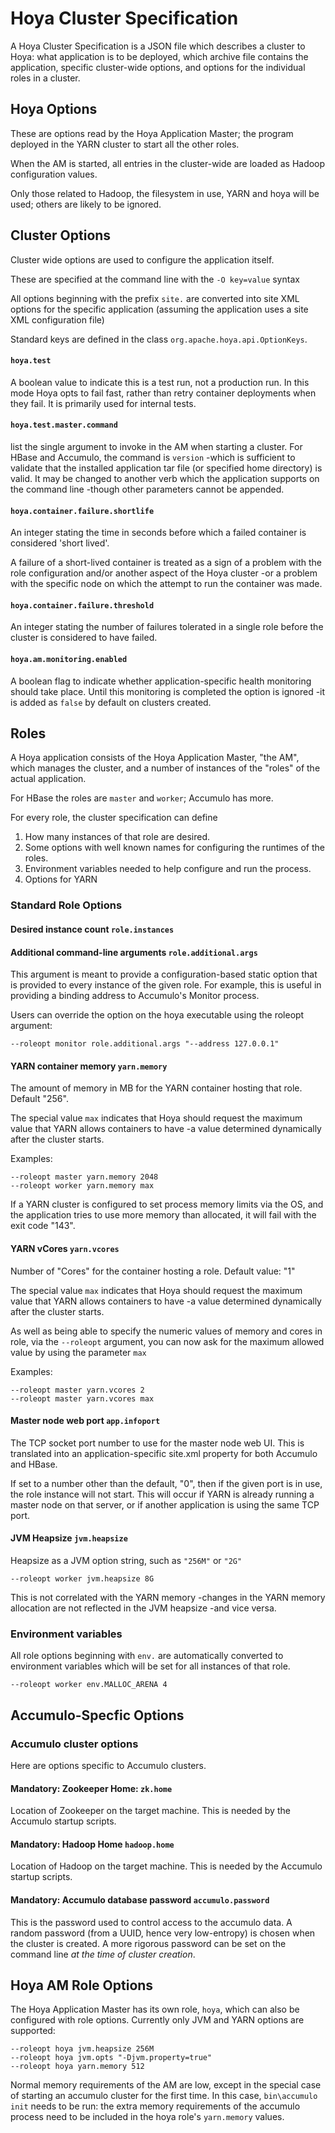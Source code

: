 <!---
  Licensed under the Apache License, Version 2.0 (the "License");
  you may not use this file except in compliance with the License.
  You may obtain a copy of the License at
  
   http://www.apache.org/licenses/LICENSE-2.0
  
  Unless required by applicable law or agreed to in writing, software
  distributed under the License is distributed on an "AS IS" BASIS,
  WITHOUT WARRANTIES OR CONDITIONS OF ANY KIND, either express or implied.
  See the License for the specific language governing permissions and
  limitations under the License. See accompanying LICENSE file.
-->
  
# Hoya Cluster Specification

A Hoya Cluster Specification is a JSON file which describes a cluster to
Hoya: what application is to be deployed, which archive file contains the
application, specific cluster-wide options, and options for the individual
roles in a cluster.

##  Hoya Options

These are options read by the Hoya Application Master; the program deployed
in the YARN cluster to start all the other roles.

When the AM is started, all entries in the cluster-wide  are loaded as Hadoop
configuration values.

Only those related to Hadoop, the filesystem in use, YARN and hoya will be
used; others are likely to be ignored.

## Cluster Options

Cluster wide options are used to configure the application itself.

These are specified at the command line with the `-O key=value` syntax

All options beginning with the prefix `site.` are converted into 
site XML options for the specific application (assuming the application uses 
a site XML configuration file)

Standard keys are defined in the class `org.apache.hoya.api.OptionKeys`.

####  `hoya.test`

A boolean value to indicate this is a test run, not a production run. In this
mode Hoya opts to fail fast, rather than retry container deployments when
they fail. It is primarily used for internal tests.

####  `hoya.test.master.command`

list the single argument to invoke in the AM when starting a cluster.
For HBase and Accumulo, the command is `version` -which is sufficient to
validate that the installed application tar file (or specified home directory)
is valid. It may be changed to another verb which the application supports
on the command line -though other parameters cannot be appended.

#### `hoya.container.failure.shortlife`

An integer stating the time in seconds before which a failed container is
considered 'short lived'.

A failure of a short-lived container is treated as a sign of a problem with
the role configuration and/or another aspect of the Hoya cluster -or
a problem with the specific node on which the attempt to run
the container was made.



#### `hoya.container.failure.threshold`

An integer stating the number of failures tolerated in a single role before
the cluster is considered to have failed.



#### `hoya.am.monitoring.enabled`

A boolean flag to indicate whether application-specific health monitoring
should take place. Until this monitoring is completed the option
is ignored -it is added as `false` by default on clusters created.


## Roles

A Hoya application consists of the Hoya Application Master, "the AM", which
manages the cluster, and a number of instances of the "roles" of the actual
application.

For HBase the roles are `master` and `worker`; Accumulo has more.

For every role, the cluster specification can define
1. How many instances of that role are desired.
1. Some options with well known names for configuring the runtimes
of the roles.
1. Environment variables needed to help configure and run the process.
1. Options for YARN

### Standard Role Options

#### Desired instance count `role.instances`

#### Additional command-line arguments `role.additional.args`

This argument is meant to provide a configuration-based static option
that is provided to every instance of the given role. For example, this is
useful in providing a binding address to Accumulo's Monitor process.

Users can override the option on the hoya executable using the roleopt argument:

    --roleopt monitor role.additional.args "--address 127.0.0.1"

#### YARN container memory `yarn.memory`

The amount of memory in MB for the YARN container hosting
that role. Default "256".

The special value `max` indicates that Hoya should request the
maximum value that YARN allows containers to have -a value
determined dynamically after the cluster starts.

Examples:

    --roleopt master yarn.memory 2048
    --roleopt worker yarn.memory max

If a YARN cluster is configured to set process memory limits via the OS,
and the application tries to use more memory than allocated, it will fail
with the exit code "143". 

#### YARN vCores `yarn.vcores`

Number of "Cores" for the container hosting
a role. Default value: "1"

The special value `max` indicates that Hoya should request the
maximum value that YARN allows containers to have -a value
determined dynamically after the cluster starts.

As well as being able to specify the numeric values of memory and cores
in role, via the `--roleopt` argument, you can now ask for the maximum
allowed value by using the parameter `max`

Examples:

    --roleopt master yarn.vcores 2
    --roleopt master yarn.vcores max

####  Master node web port `app.infoport`

The TCP socket port number to use for the master node web UI. This is translated
into an application-specific site.xml property for both Accumulo and HBase.

If set to a number other than the default, "0", then if the given port is in
use, the role instance will not start. This will occur if YARN is already
running a master node on that server, or if another application is using
the same TCP port.

#### JVM Heapsize `jvm.heapsize`

Heapsize as a JVM option string, such as `"256M"` or `"2G"`

    --roleopt worker jvm.heapsize 8G

This is not correlated with the YARN memory -changes in the YARN memory allocation
are not reflected in the JVM heapsize -and vice versa.

### Environment variables
 
 
All role options beginning with `env.` are automatically converted to
environment variables which will be set for all instances of that role.

    --roleopt worker env.MALLOC_ARENA 4

## Accumulo-Specfic Options

### Accumulo cluster options

Here are options specific to Accumulo clusters.

####  Mandatory: Zookeeper Home: `zk.home`

Location of Zookeeper on the target machine. This is needed by the 
Accumulo startup scripts.

#### Mandatory: Hadoop Home `hadoop.home`

Location of Hadoop on the target machine. This is needed by the 
Accumulo startup scripts.

#### Mandatory: Accumulo database password  `accumulo.password`

This is the password used to control access to the accumulo data.
A random password (from a UUID, hence very low-entropy) is chosen when
the cluster is created. A more rigorous password can be set on the command
line _at the time of cluster creation_.


## Hoya AM Role Options

The Hoya Application Master has its own role, `hoya`, which can also
be configured with role options. Currently only JVM and YARN options 
are supported:

    --roleopt hoya jvm.heapsize 256M
    --roleopt hoya jvm.opts "-Djvm.property=true"
    --roleopt hoya yarn.memory 512

Normal memory requirements of the AM are low, except in the special case of
starting an accumulo cluster for the first time. In this case, `bin\accumulo init`
needs to be run: the extra memory requirements of the accumulo process
need to be included in the hoya role's `yarn.memory` values.
